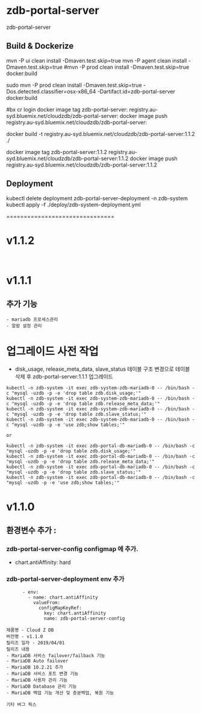 # zdb-portal-server
zdb-portal-server

## Build & Dockerize
mvn -P ui clean install -Dmaven.test.skip=true
mvn -P agent clean install -Dmaven.test.skip=true
#mvn -P prod clean install -Dmaven.test.skip=true docker:build

sudo mvn -P prod clean install -Dmaven.test.skip=true -Dos.detected.classifier=osx-x86_64 -Dartifact.id=zdb-portal-server  docker:build

#bx cr login
docker image tag zdb-portal-server:<VERSION> registry.au-syd.bluemix.net/cloudzdb/zdb-portal-server:<VERSION>
docker image push registry.au-syd.bluemix.net/cloudzdb/zdb-portal-server:<VERSION>

docker build -t registry.au-syd.bluemix.net/cloudzdb/zdb-portal-server:1.1.2 ./

docker image tag zdb-portal-server:1.1.2 registry.au-syd.bluemix.net/cloudzdb/zdb-portal-server:1.1.2
docker image push registry.au-syd.bluemix.net/cloudzdb/zdb-portal-server:1.1.2

## Deployment
kubectl delete deployment zdb-portal-server-deployment -n zdb-system
kubectl apply -f ./deploy/zdb-system-deployment.yml

===============================
# v1.1.2
```


```

# v1.1.1
## 추가 기능
```
- mariadb 프로세스관리
- 알람 설정 관리

```
# 업그레이드 사전 작업
- disk_usage, release_meta_data, slave_status 테이블 구조 변경으로 테이블 삭제 후 zdb-portal-server:1.1.1 업그레이드
```
kubectl -n zdb-system -it exec zdb-system-zdb-mariadb-0 -- /bin/bash -c "mysql -uzdb -p -e 'drop table zdb.disk_usage;'"
kubectl -n zdb-system -it exec zdb-system-zdb-mariadb-0 -- /bin/bash -c "mysql -uzdb -p -e 'drop table zdb.release_meta_data;'"
kubectl -n zdb-system -it exec zdb-system-zdb-mariadb-0 -- /bin/bash -c "mysql -uzdb -p -e 'drop table zdb.slave_status;'"
kubectl -n zdb-system -it exec zdb-system-zdb-mariadb-0 -- /bin/bash -c "mysql -uzdb -p -e 'use zdb;show tables;'"

or

kubectl -n zdb-system -it exec zdb-portal-db-mariadb-0 -- /bin/bash -c "mysql -uzdb -p -e 'drop table zdb.disk_usage;'"
kubectl -n zdb-system -it exec zdb-portal-db-mariadb-0 -- /bin/bash -c "mysql -uzdb -p -e 'drop table zdb.release_meta_data;'"
kubectl -n zdb-system -it exec zdb-portal-db-mariadb-0 -- /bin/bash -c "mysql -uzdb -p -e 'drop table zdb.slave_status;'"
kubectl -n zdb-system -it exec zdb-portal-db-mariadb-0 -- /bin/bash -c "mysql -uzdb -p -e 'use zdb;show tables;'"
```



# v1.1.0
## 환경변수 추가 :
 
### zdb-portal-server-config configmap 에 추가.
 - chart.antiAffinity: hard 
 
### zdb-portal-server-deployment env 추가 
```
      - env:
        - name: chart.antiAffinity
          valueFrom:
            configMapKeyRef:
              key: chart.antiAffinity
              name: zdb-portal-server-config
```

```
제품명 - Cloud Z DB
버전명 - v1.1.0
릴리즈 일자 - 2019/04/01
릴리즈 내용
- MariaDB 서비스 failover/failback 기능
- MariaDB Auto failover
- MariaDB 10.2.21 추가
- MariaDB 서비스 포트 변경 기능
- MariaDB 사용자 관리 기능
- MariaDB Database 관리 기능
- MariaDB 백업 기능 개선 및 증분백업, 복원 기능

기타 버그 픽스
```

        